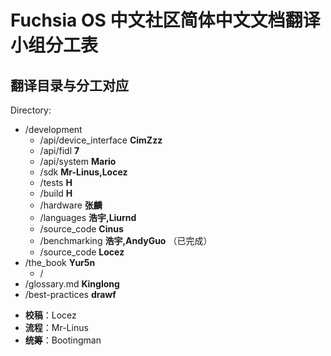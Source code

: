 # Fuchsia OS 中文社区简体中文文档翻译小组分工表


<!--
 - Mr-Linus: /development/build, /development/sdk
 - 张麟: /development/hardware, /development/workflows
 - Cinus: /development/source_code, /development/tests
 - Liurnd: /development/languages/rust, /development/languages/dart
 - 浩宇：/development/languages/
 - Yur5n: /the_book
 - AndyGuo: /development/benchmarking
 - Kinglong: /glossary.md
 - Locez：/development/source_code/readme.MD
 - Wen: other
 -->
 ## 翻译目录与分工对应
 Directory:
 - /development
    - /api/device_interface **CimZzz**
   - /api/fidl **7**
   - /api/system **Mario**
   - /sdk **Mr-Linus,Locez**
   - /tests **H**
   - /build **H**
   - /hardware **张麟**
   - /languages **浩宇,Liurnd**
   - /source_code **Cinus**
   - /benchmarking **浩宇,AndyGuo** （已完成）
   - /source_code **Locez**
 - /the_book **Yur5n**
   - /
 - /glossary.md **Kinglong**
 - /best-practices **drawf**
 
 * **校稿**：Locez  
 * **流程**：Mr-Linus  
 * **统筹**：Bootingman

